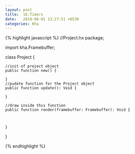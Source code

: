 ```yaml
---
layout: post
title:  16.Timers
date:   2018-08-01 13:27:51 +0530
categories: Kha
---
```





{% highlight javascript %}
//Project.hx
package;

import kha.Framebuffer;



class Project {
		
	//init of project object
	public function new() {	
		
	}
	//pudate function for the Project object
	public function update(): Void {
	
	}

	//draw inside this function
	public function render(framebuffer: Framebuffer): Void {
		
	
		
	}
}


{% endhighlight %}


